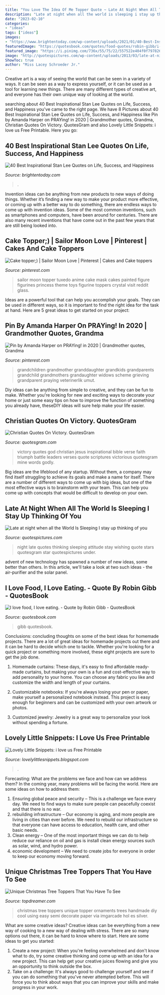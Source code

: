 ```yaml
---
title: "You Love The Idea Of Me Topper Quote ~ Late At Night When All The World Is Sleeping I Stay Up Thinking Of You"
description: "Late at night when all the world is sleeping i stay up thinking of you"
date: "2023-02-10"
categories:
- "ideas"
tags: ["ideas"]
images:
- "https://www.brightentoday.com/wp-content/uploads/2021/01/40-Best-Inspirational-Stan-Lee-Quotes-on-Life-Success-and-Happiness-7-1.png"
featuredImage: "https://quotesbook.com/quotes/food-quotes/robin-gibb/i-love-food-i-love-eating-3840x2160-2881.jpg"
featured_image: "https://i.pinimg.com/736x/55/75/22/557522e404f0f79782672a8eb8bdeb41.jpg"
image: "http://quotespictures.com/wp-content/uploads/2013/03/late-at-night-when-all-the-world-is-sleeping-i-stay-up-thinking-of-you-attitude-quote.jpg"
ShowToc: true
author: "Miss Lacey Schroeder Jr."
---
```



Creative art is a way of seeing the world that can be seen in a variety of ways. It can be seen as a way to express yourself, or it can be used as a tool for learning new things. There are many different types of creative art, and everyone has their own unique way of looking at the world.

	

		
searching about 40 Best Inspirational Stan Lee Quotes on Life, Success, and Happiness you've came to the right page. We have 8 Pictures about 40 Best Inspirational Stan Lee Quotes on Life, Success, and Happiness like Pin by Amanda Harper on PRAYing! in 2020 | Grandmother quotes, Grandma, Christian Quotes On Victory. QuotesGram and also Lovely Little Snippets: i love us Free Printable. Here you go:
		
    
## 40 Best Inspirational Stan Lee Quotes On Life, Success, And Happiness

<img loading=lazy src="https://www.brightentoday.com/wp-content/uploads/2021/01/40-Best-Inspirational-Stan-Lee-Quotes-on-Life-Success-and-Happiness-7-1.png" onerror="this.onerror=null;this.src='https://tse3.mm.bing.net/th?id=OIP.M8g-0uDpSKrjEnJfMdIjFAHaKe&amp;pid=15.1';" alt="40 Best Inspirational Stan Lee Quotes on Life, Success, and Happiness">

_Source: brightentoday.com_

>. 

	

Invention ideas can be anything from new products to new ways of doing things. Whether it’s finding a new way to make your product more effective, or coming up with a better way to do something, there are endless ways to come up with invention ideas. Some of the most common inventions, such as smartphones and computers, have been around for centuries. There are also many recent inventions that have come out in the past few years that are still being looked into.

    
## Cake Topper;) | Sailor Moon Love | Pinterest | Cakes And Cake Toppers

<img loading=lazy src="https://s-media-cache-ak0.pinimg.com/736x/76/55/6d/76556d45436dfba0944c7f3498ed5a0f.jpg" onerror="this.onerror=null;this.src='https://tse1.mm.bing.net/th?id=OIP.3JVN9zK90HoHSyjhKHnjnwHaJ4&amp;pid=15.1';" alt="Cake topper;) | Sailor Moon Love | Pinterest | Cakes and Cake toppers">

_Source: pinterest.com_

>sailor moon topper tuxedo anime cake mask cakes painted figure figurines princess theme toys figurine toppers crystal visit reddit glass. 

	

Ideas are a powerful tool that can help you accomplish your goals. They can be used in different ways, so it is important to find the right idea for the task at hand. Here are 5 great ideas to get started on your project: 

    
## Pin By Amanda Harper On PRAYing! In 2020 | Grandmother Quotes, Grandma

<img loading=lazy src="https://i.pinimg.com/736x/55/75/22/557522e404f0f79782672a8eb8bdeb41.jpg" onerror="this.onerror=null;this.src='https://tse2.mm.bing.net/th?id=OIP.D-ZpvCBiraeaGyliMHjlqwHaMT&amp;pid=15.1';" alt="Pin by Amanda Harper on PRAYing! in 2020 | Grandmother quotes, Grandma">

_Source: pinterest.com_

>grandchildren grandmother granddaughter grandkids grandparents grandchild grandmothers grandaughter widows scheme grieving grandparent praying veterinerlik umut. 

	

Diy ideas can be anything from simple to creative, and they can be fun to make. Whether you're looking for new and exciting ways to decorate your home or just some easy tips on how to improve the function of something you already have, theseDIY ideas will sure help make your life easier.

    
## Christian Quotes On Victory. QuotesGram

<img loading=lazy src="https://cdn.quotesgram.com/img/21/69/1641701506-046a633570ac97ac5d5b55621af6d2a4.jpg" onerror="this.onerror=null;this.src='https://tse3.mm.bing.net/th?id=OIP.7tP4QPae3ncD_Ys-jdDPKQHaO0&amp;pid=15.1';" alt="Christian Quotes On Victory. QuotesGram">

_Source: quotesgram.com_

>victory quotes god christian jesus inspirational bible verse faith triumph battle leaders verses quote scriptures victorious quotesgram mine words godly. 

	

Big ideas are the lifeblood of any startup. Without them, a company may find itself struggling to achieve its goals and make a name for itself. There are a number of different ways to come up with big ideas, but one of the most effective ways is to brainstorm with your team. This can help you come up with concepts that would be difficult to develop on your own.

    
## Late At Night When All The World Is Sleeping I Stay Up Thinking Of You

<img loading=lazy src="http://quotespictures.com/wp-content/uploads/2013/03/late-at-night-when-all-the-world-is-sleeping-i-stay-up-thinking-of-you-attitude-quote.jpg" onerror="this.onerror=null;this.src='https://tse1.mm.bing.net/th?id=OIP.8KPp4aTcH3MhXBZkXv0s2gHaJ4&amp;pid=15.1';" alt="Late at night when all the World Is Sleeping I stay up thinking of you">

_Source: quotespictures.com_

>night late quotes thinking sleeping attitude stay wishing quote stars quotesgram star quotespictures under. 

	

advent of new technology has spawned a number of new ideas, some better than others. In this article, we'll take a look at two such ideas - the air-purifier and the solar panel.

    
## I Love Food, I Love Eating. - Quote By Robin Gibb - QuotesBook

<img loading=lazy src="https://quotesbook.com/quotes/food-quotes/robin-gibb/i-love-food-i-love-eating-3840x2160-2881.jpg" onerror="this.onerror=null;this.src='https://tse3.mm.bing.net/th?id=OIP.A7CUe6pEvAN-qPdCVrDqTQHaEK&amp;pid=15.1';" alt="I love food, I love eating. - Quote by Robin Gibb - QuotesBook">

_Source: quotesbook.com_

>gibb quotesbook. 

	

Conclusions: concluding thoughts on some of the best ideas for homemade projects.
There are a lot of great ideas for homemade projects out there and it can be hard to decide which one to tackle. Whether you're looking for a quick project or something more involved, these eight projects are sure to get the job done. 
1. Homemade curtains: These days, it's easy to find affordable ready-made curtains, but making your own is a fun and cost-effective way to add personality to your home. You can choose any fabric you like and customize the width and length of your curtains.

2. Customizable notebooks: If you're always losing your pen or paper, make yourself a personalized notebook instead. This project is easy enough for beginners and can be customized with your own artwork or photos.

3. Customized jewelry: Jewelry is a great way to personalize your look without spending a fortune.

    
## Lovely Little Snippets: I Love Us Free Printable

<img loading=lazy src="https://1.bp.blogspot.com/-YivIw7J_Sjc/TrqkiFrpHlI/AAAAAAAAARk/lRQRZXOiFL8/s1600/loveus.jpg" onerror="this.onerror=null;this.src='https://tse2.mm.bing.net/th?id=OIP.iH3A__ksF6ZfD2CfdA2DAwHaKX&amp;pid=15.1';" alt="Lovely Little Snippets: i love us Free Printable">

_Source: lovelylittlesnippets.blogspot.com_

>. 

	

Forecasting: What are the problems we face and how can we address them?
In the coming year, many problems will be facing the world. Here are some ideas on how to address them: 
1. Ensuring global peace and security – This is a challenge we face every day. We need to find ways to make sure people can peacefully coexist and that there is no war. 
2. rebuilding infrastructure – Our economy is aging, and more people are living in cities than ever before. We need to rebuild our infrastructure so that everyone can have access to education, health care, and other basic needs. 
3. Clean energy – One of the most important things we can do to help reduce our reliance on oil and gas is install clean energy sources such as solar, wind, and hydro power. 
4. economic development – We need to create jobs for everyone in order to keep our economy moving forward.

    
## Unique Christmas Tree Toppers That You Have To See

<img loading=lazy src="http://www.topdreamer.com/wp-content/uploads/2015/12/Christmas-Tree-topper-ideas_thumb.jpg" onerror="this.onerror=null;this.src='https://tse3.mm.bing.net/th?id=OIP.S9kG50ZXnuxb9vLq_gmxugHaLH&amp;pid=15.1';" alt="Unique Christmas Tree Toppers That You Have To See">

_Source: topdreamer.com_

>christmas tree toppers unique topper ornaments trees handmade diy cool using easy semi decorate paper via imgarcade hol es silver. 

	

What are some creative ideas?
Creative ideas can be everything from a new way of cooking to a new way of dealing with stress. There are so many options out there, it can be hard to know where to start. Here are some ideas to get you started: 
1. Create a new project: When you're feeling overwhelmed and don't know what to do, try some creative thinking and come up with an idea for a new project. This can help get your creative juices flowing and give you an opportunity to think outside the box.
2. Take on a challenge: It's always good to challenge yourself and see if you can do something that you've never attempted before. This will force you to think about ways that you can improve your skills and make progress in your work. 

